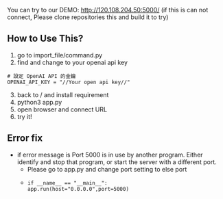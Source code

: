 You can try to our DEMO:
http://120.108.204.50:5000/
(if this is can not connect, Please clone repositories this and build it to try)

## How to Use This?

1. go to import_file/command.py
2. find and change to your openai api key
```
# 設定 OpenAI API 的金鑰
OPENAI_API_KEY = "//Your open api key//"
```
3. back to / and install requirement
4. python3 app.py
5. open browser and connect URL
6. try it!

## Error fix
- if error message is Port 5000 is in use by another program. Either identify and stop that program, or start the server with a different port.
  - Please go to app.py and change port setting to else port
  - ```
    if __name__ == "__main__":
    app.run(host="0.0.0.0",port=5000)
    ```
